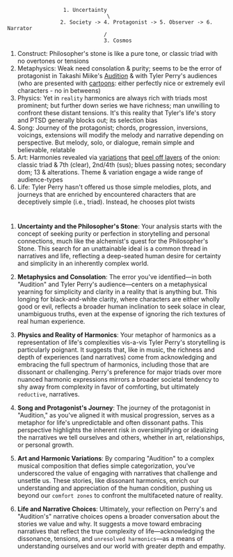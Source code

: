                       1. Uncertainty
                                    \
                     2. Society -> 4. Protagonist -> 5. Observer -> 6. Narrator
                                   /
                                   3. Cosmos

1. Construct: Philosopher's stone is like a pure tone, or classic triad with no overtones or tensions
2. Metaphysics: Weak need consolation & purity; seems to be the error of protagonist in Takashi Miike's [Audition](https://www.youtube.com/watch?v=WkjjL1XXJIM) & with Tyler Perry's audiences (who are presented with [cartoons](https://www.youtube.com/watch?v=55PRElUOT2I): either perfectly nice or extremely evil characters - no in betweens)
3. Physics: Yet in `reality` harmonics are always rich with triads most prominent; but further down series we have richness; man unwilling to confront these distant tensions. It's this reality that Tyler's life's story and PTSD generally blocks out; its selection bias
4. Song: Journey of the protagonist; chords, progression, inversions, voicings, extensions will modify the melody and narrative depending on perspective. But melody, solo, or dialogue, remain simple and believable, relatable
5. Art: Harmonies revealed via [variations](https://www.youtube.com/watch?v=CgyySoNMOAE&t=8s) that [peel off layers](https://www.youtube.com/watch?v=WkjjL1XXJIM) of the onion: classic triad & 7th (clear), 2nd/4th (sus); blues passing notes; secondary dom; 13 & alterations. Theme & variation engage a wide range of audience-types
6. Life: Tyler Perry hasn't offered us those simple melodies, plots, and journeys that are enriched by encountered characters that are deceptively simple (i.e., triad). Instead, he chooses plot twists

# 

1. **Uncertainty and the Philosopher's Stone**: Your analysis starts with the concept of seeking purity or perfection in storytelling and personal connections, much like the alchemist's quest for the Philosopher's Stone. This search for an unattainable ideal is a common thread in narratives and life, reflecting a deep-seated human desire for certainty and simplicity in an inherently complex world.

2. **Metaphysics and Consolation**: The error you've identified—in both "Audition" and Tyler Perry's audience—centers on a metaphysical yearning for simplicity and clarity in a reality that is anything but. This longing for black-and-white clarity, where characters are either wholly good or evil, reflects a broader human inclination to seek solace in clear, unambiguous truths, even at the expense of ignoring the rich textures of real human experience.

3. **Physics and Reality of Harmonics**: Your metaphor of harmonics as a representation of life's complexities vis-a-vis Tyler Perry's storytelling is particularly poignant. It suggests that, like in music, the richness and depth of experiences (and narratives) come from acknowledging and embracing the full spectrum of harmonics, including those that are dissonant or challenging. Perry's preference for major triads over more nuanced harmonic expressions mirrors a broader societal tendency to shy away from complexity in favor of comforting, but ultimately `reductive`, narratives.

4. **Song and Protagonist's Journey**: The journey of the protagonist in "Audition," as you've aligned it with musical progression, serves as a metaphor for life's unpredictable and often dissonant paths. This perspective highlights the inherent risk in oversimplifying or idealizing the narratives we tell ourselves and others, whether in art, relationships, or personal growth.

5. **Art and Harmonic Variations**: By comparing "Audition" to a complex musical composition that defies simple categorization, you've underscored the value of engaging with narratives that challenge and unsettle us. These stories, like dissonant harmonics, enrich our understanding and appreciation of the human condition, pushing us beyond our `comfort zones` to confront the multifaceted nature of reality.

6. **Life and Narrative Choices**: Ultimately, your reflection on Perry's and "Audition's" narrative choices opens a broader conversation about the stories we value and why. It suggests a move toward embracing narratives that reflect the true complexity of life—acknowledging the dissonance, tensions, and `unresolved harmonics`—as a means of understanding ourselves and our world with greater depth and empathy.

